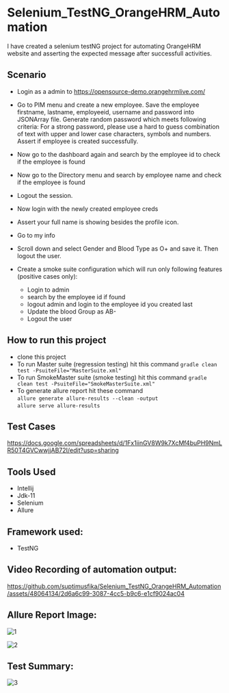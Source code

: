 # Selenium_TestNG_OrangeHRM_Automation
I have created a selenium testNG project for automating OrangeHRM website and asserting the expected message after successfull activities.

## Scenario
- Login as a admin to https://opensource-demo.orangehrmlive.com/
- Go to PIM menu and create a new employee. Save the employee firstname, lastname, employeeid, username and password into JSONArray file. Generate random password which meets following criteria:
For a strong password, please use a hard to guess combination of text with upper and lower case characters, symbols and numbers. Assert if employee is created successfully.

- Now go to the dashboard again and search by the employee id to check if the employee is found
- Now go to the Directory menu and search by employee name and check if the employee is found
- Logout the session.
- Now login with the newly created employee creds
- Assert your full name is showing besides the profile icon.
- Go to my info
- Scroll down and select Gender and Blood Type as O+ and save it. Then logout the user.
- Create a smoke suite configuration which will run only following features (positive cases only):

    - Login to admin
    - search by the employee id if found
    - logout admin and login to the employee id you created last
    - Update the blood Group as AB-
    - Logout the user
 
## How to run this project
- clone this project
- To run Master suite (regression testing) hit this command ```gradle clean test -PsuiteFile="MasterSuite.xml"```
- To run SmokeMaster suite (smoke testing) hit this command ```gradle clean test -PsuiteFile="SmokeMasterSuite.xml"```
- To generate allure report hit these command  
  ```allure generate allure-results --clean -output```  
  ```allure serve allure-results```

## Test Cases
https://docs.google.com/spreadsheets/d/1Fx1iinGV8W9k7XcMf4buPH9NmLR50T4GVCwwjjAB72I/edit?usp=sharing

## Tools Used
- Intellij
- Jdk-11
- Selenium
- Allure
  
## Framework used:
- TestNG

## Video Recording of automation output:
https://github.com/suptimusfika/Selenium_TestNG_OrangeHRM_Automation/assets/48064134/2d6a6c99-3087-4cc5-b9c6-e1cf9024ac04

## Allure Report Image: 
![1](https://github.com/suptimusfika/Selenium_TestNG_OrangeHRM_Automation/assets/48064134/6d7e6472-a83d-44ef-be56-13ca33091f40)

![2](https://github.com/suptimusfika/Selenium_TestNG_OrangeHRM_Automation/assets/48064134/f4997108-81b8-43c5-a4a2-3094d1a258cc)

## Test Summary: 
![3](https://github.com/suptimusfika/Selenium_TestNG_OrangeHRM_Automation/assets/48064134/f283a6a6-4ebd-499e-bace-e6eb8fd23d01)

